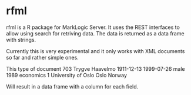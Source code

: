 # rfml

rfml is a R package for MarkLogic Server. 
It uses the REST interfaces to allow using search for retriving data. The data is returned as a data frame with strings.

Currently this is very experimental and it only works with XML documents so far and rather simple ones.

This type of document
<laureate>
  <id>703</id>
  <firstname>Trygve</firstname>
  <surname>Haavelmo</surname>
  <born>1911-12-13</born>
  <died>1999-07-26</died>
  <gender>male</gender>
  <year>1989</year>
  <category>economics</category>
  <share>1</share>
  <name>University of Oslo</name>
  <city>Oslo</city>
  <country>Norway</country>
</laureate>

Will result in a data frame with a column for each field.
